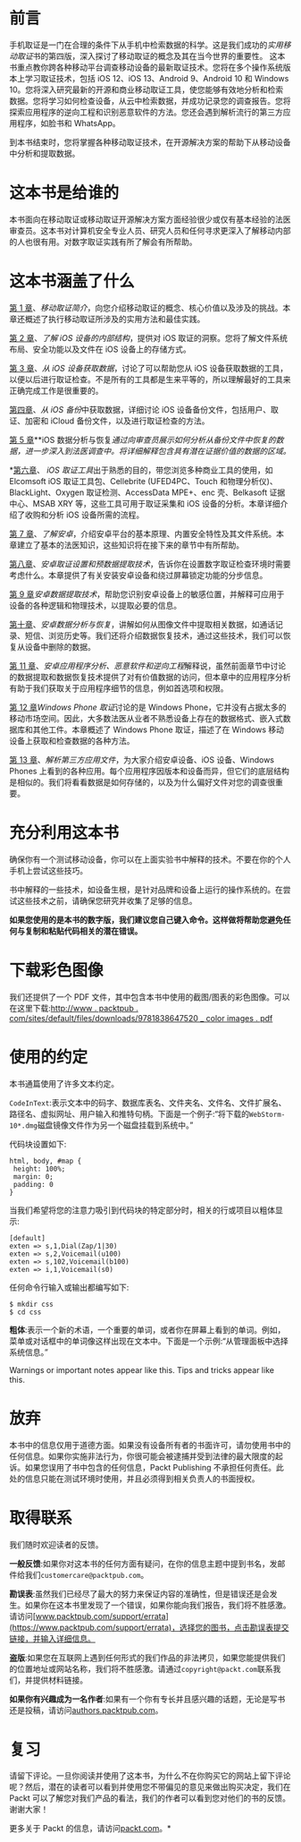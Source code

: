 # 前言

手机取证是一门在合理的条件下从手机中检索数据的科学。这是我们成功的*实用移动取证*书的第四版，深入探讨了移动取证的概念及其在当今世界的重要性。
这本书重点教你跨各种移动平台调查移动设备的最新取证技术。您将在多个操作系统版本上学习取证技术，包括 iOS 12、iOS 13、Android 9、Android 10 和 Windows 10。您将深入研究最新的开源和商业移动取证工具，使您能够有效地分析和检索数据。您将学习如何检查设备，从云中检索数据，并成功记录您的调查报告。您将探索应用程序的逆向工程和识别恶意软件的方法。您还会遇到解析流行的第三方应用程序，如脸书和 WhatsApp。

到本书结束时，您将掌握各种移动取证技术，在开源解决方案的帮助下从移动设备中分析和提取数据。

# 这本书是给谁的

本书面向在移动取证或移动取证开源解决方案方面经验很少或仅有基本经验的法医审查员。这本书对计算机安全专业人员、研究人员和任何寻求更深入了解移动内部的人也很有用。对数字取证实践有所了解会有所帮助。

# 这本书涵盖了什么

[第 1 章](01.html)、*移动取证简介*，向您介绍移动取证的概念、核心价值以及涉及的挑战。本章还概述了执行移动取证所涉及的实用方法和最佳实践。

[第 2 章](02.html)、*了解 iOS 设备的内部结构*，提供对 iOS 取证的洞察。您将了解文件系统布局、安全功能以及文件在 iOS 设备上的存储方式。

[第 3 章](04.html)、*从 iOS 设备获取数据*，讨论了可以帮助您从 iOS 设备获取数据的工具，以便以后进行取证检查。不是所有的工具都是生来平等的，所以理解最好的工具来正确完成工作是很重要的。

[第四章](04.html)、*从 iOS 备份*中获取数据，详细讨论 iOS 设备备份文件，包括用户、取证、加密和 iCloud 备份文件，以及进行取证检查的方法。

[第 5 章](05.html)**iOS 数据分析与恢复*通过向审查员展示如何分析从备份文件中恢复的数据，进一步深入到法医调查中。将详细解释包含具有潜在证据价值的数据的区域。*

 *[第六章](06.html)、 *iOS 取证工具*出于熟悉的目的，带您浏览多种商业工具的使用，如 Elcomsoft iOS 取证工具包、Cellebrite (UFED4PC、Touch 和物理分析仪)、BlackLight、Oxygen 取证检测、AccessData MPE+、enc 壳、Belkasoft 证据中心、MSAB XRY 等，这些工具可用于取证采集和 iOS 设备的分析。本章详细介绍了收购和分析 iOS 设备所需的流程。

[第 7 章](07.html)、*了解安卓*，介绍安卓平台的基本原理、内置安全特性及其文件系统。本章建立了基本的法医知识，这些知识将在接下来的章节中有所帮助。

[第八章](08.html)、*安卓取证设置和预数据提取技术*，告诉你在设置数字取证检查环境时需要考虑什么。本章提供了有关安装安卓设备和绕过屏幕锁定功能的分步信息。

[第 9 章](09.html)*安卓数据提取技术*，帮助您识别安卓设备上的敏感位置，并解释可应用于设备的各种逻辑和物理技术，以提取必要的信息。

[第十章](10.html)、*安卓数据分析与恢复*，讲解如何从图像文件中提取相关数据，如通话记录、短信、浏览历史等。我们还将介绍数据恢复技术，通过这些技术，我们可以恢复从设备中删除的数据。

[第 11 章](11.html)、*安卓应用程序分析、恶意软件和逆向工程*解释说，虽然前面章节中讨论的数据提取和数据恢复技术提供了对有价值数据的访问，但本章中的应用程序分析有助于我们获取关于应用程序细节的信息，例如首选项和权限。

[第 12 章](12.html)*Windows Phone 取证*讨论的是 Windows Phone，它并没有占据太多的移动市场空间。因此，大多数法医从业者不熟悉设备上存在的数据格式、嵌入式数据库和其他工件。本章概述了 Windows Phone 取证，描述了在 Windows 移动设备上获取和检查数据的各种方法。

[第 13 章](13.html)、*解析第三方应用文件*，为大家介绍安卓设备、iOS 设备、Windows Phones 上看到的各种应用。每个应用程序因版本和设备而异，但它们的底层结构是相似的。我们将看看数据是如何存储的，以及为什么偏好文件对您的调查很重要。

# 充分利用这本书

确保你有一个测试移动设备，你可以在上面实验书中解释的技术。不要在你的个人手机上尝试这些技巧。

书中解释的一些技术，如设备生根，是针对品牌和设备上运行的操作系统的。在尝试这些技术之前，请确保您研究并收集了足够的信息。

**如果您使用的是本书的数字版，我们建议您自己键入命令。这样做将帮助您避免任何与复制和粘贴代码相关的潜在错误。**

# 下载彩色图像

我们还提供了一个 PDF 文件，其中包含本书中使用的截图/图表的彩色图像。可以在这里下载:[http://www . packtpub . com/sites/default/files/downloads/9781838647520 _ color images . pdf](http://www.packtpub.com/sites/default/files/downloads/9781838647520_ColorImages.pdf)

# 使用的约定

本书通篇使用了许多文本约定。

`CodeInText`:表示文本中的码字、数据库表名、文件夹名、文件名、文件扩展名、路径名、虚拟网址、用户输入和推特句柄。下面是一个例子:“将下载的`WebStorm-10*.dmg`磁盘镜像文件作为另一个磁盘挂载到系统中。”

代码块设置如下:

```
html, body, #map {
 height: 100%; 
 margin: 0;
 padding: 0
}
```

当我们希望将您的注意力吸引到代码块的特定部分时，相关的行或项目以粗体显示:

```
[default]
exten => s,1,Dial(Zap/1|30)
exten => s,2,Voicemail(u100)
exten => s,102,Voicemail(b100)
exten => i,1,Voicemail(s0)
```

任何命令行输入或输出都编写如下:

```
$ mkdir css
$ cd css
```

**粗体**:表示一个新的术语，一个重要的单词，或者你在屏幕上看到的单词。例如，菜单或对话框中的单词像这样出现在文本中。下面是一个示例:“从管理面板中选择系统信息。”

Warnings or important notes appear like this. Tips and tricks appear like this.

# 放弃

本书中的信息仅用于道德方面。如果没有设备所有者的书面许可，请勿使用书中的任何信息。如果你实施非法行为，你很可能会被逮捕并受到法律的最大限度的起诉。如果您误用了书中包含的任何信息，Packt Publishing 不承担任何责任。此处的信息只能在测试环境时使用，并且必须得到相关负责人的书面授权。

# 取得联系

我们随时欢迎读者的反馈。

**一般反馈**:如果你对这本书的任何方面有疑问，在你的信息主题中提到书名，发邮件给我们`customercare@packtpub.com`。

**勘误表**:虽然我们已经尽了最大的努力来保证内容的准确性，但是错误还是会发生。如果你在这本书里发现了一个错误，如果你能向我们报告，我们将不胜感激。请访问[www.packtpub.com/support/errata](https://www.packtpub.com/support/errata)，选择您的图书，点击勘误表提交链接，并输入详细信息。

**盗版**:如果您在互联网上遇到任何形式的我们作品的非法拷贝，如果您能提供我们的位置地址或网站名称，我们将不胜感激。请通过`copyright@packt.com`联系我们，并提供材料链接。

**如果你有兴趣成为一名作者**:如果有一个你有专长并且感兴趣的话题，无论是写书还是投稿，请访问[authors.packtpub.com](http://authors.packtpub.com/)。

# 复习

请留下评论。一旦你阅读并使用了这本书，为什么不在你购买它的网站上留下评论呢？然后，潜在的读者可以看到并使用您不带偏见的意见来做出购买决定，我们在 Packt 可以了解您对我们产品的看法，我们的作者可以看到您对他们的书的反馈。谢谢大家！

更多关于 Packt 的信息，请访问[packt.com](http://www.packt.com/)。*